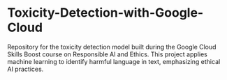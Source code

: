 # Toxicity-Detection-with-Google-Cloud
Repository for the toxicity detection model built during the Google Cloud Skills Boost course on Responsible AI and Ethics. This project applies machine learning to identify harmful language in text, emphasizing ethical AI practices.
